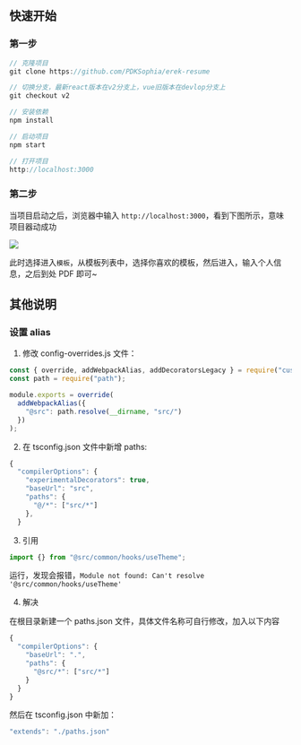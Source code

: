 ## 快速开始

### 第一步

```js
// 克隆项目
git clone https://github.com/PDKSophia/erek-resume

// 切换分支，最新react版本在v2分支上，vue旧版本在devlop分支上
git checkout v2

// 安装依赖
npm install

// 启动项目
npm start

// 打开项目
http://localhost:3000
```

### 第二步

当项目启动之后，浏览器中输入 `http://localhost:3000`，看到下图所示，意味项目器动成功

<img src='https://github.com/PDKSophia/YunResume/raw/master/image/lo1.png'>

此时选择进入`模板`，从模板列表中，选择你喜欢的模板，然后进入，输入个人信息，之后到处 PDF 即可~

## 其他说明

### 设置 alias

1. 修改 config-overrides.js 文件：

```js
const { override, addWebpackAlias, addDecoratorsLegacy } = require("customize-cra");
const path = require("path");

module.exports = override(
  addWebpackAlias({
    "@src": path.resolve(__dirname, "src/")
  })
);
```

2. 在 tsconfig.json 文件中新增 paths:

```js
{
  "compilerOptions": {
    "experimentalDecorators": true,
    "baseUrl": "src",
    "paths": {
      "@/*": ["src/*"]
    },
  }
```

3. 引用

```js
import {} from "@src/common/hooks/useTheme";
```

运行，发现会报错，`Module not found: Can't resolve '@src/common/hooks/useTheme'`

4. 解决

在根目录新建一个 paths.json 文件，具体文件名称可自行修改，加入以下内容

```js
{
  "compilerOptions": {
    "baseUrl": ".",
    "paths": {
      "@src/*": ["src/*"]
    }
  }
}
```

然后在 tsconfig.json 中新加：

```js
"extends": "./paths.json"
```

